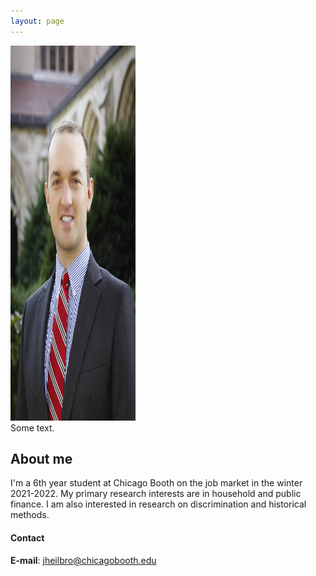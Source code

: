 ```yaml
---
layout: page
---
```



<html lang="en" style="width:100%;">
  <div class="row">
  <div class="col-md-8" markdown="1">
  <!-- ![Alt Text](../img/folder/blah.jpg) -->
  <img height="600px" class="center-block" src="/images/JohnHeilbron-010.jpg" width=200>
  </div>
  <div class="col-md-4" markdown="1">
  Some text.
  </div>
  </div>
</html>

## About me 
I'm a 6th year student at Chicago Booth on the job market in the winter 2021-2022. My primary research interests are in household and public finance. I am also interested in research on discrimination and historical methods.
#### Contact
**E-mail**: [jheilbro@chicagobooth.edu](mailto:jheilbro@chicagobooth.edu)










 
